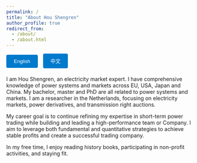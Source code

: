 ```yaml
---
permalink: /
title: "About Hou Shengren"
author_profile: true
redirect_from:
  - /about/
  - /about.html
---
```


<style>
  #tabs {
    margin-bottom: 20px;
  }
  #tabs button {
    padding: 10px 20px;
    margin-right: 10px;
    cursor: pointer;
    background-color: #007acc;
    color: white;
    border: none;
    border-radius: 4px;
  }
  #tabs button:hover {
    background-color: #005f99;
  }
  .tabcontent {
    display: none;
  }
  .tabcontent.active {
    display: block;
  }
</style>

<div id="tabs">
  <button onclick="openTab('english')">English</button>
  <button onclick="openTab('chinese')">中文</button>
</div>

<div id="english" class="tabcontent active">


I am Hou Shengren, an electricity market expert. I have comprehensive knowledge of power systems and markets across EU, USA, Japan and China. My bachelor, master and PhD are all related to power systems and markets. I am a researcher in the Netherlands, focusing on electricity markets, power derivatives, and transmission right auctions.

My career goal is to continue refining my expertise in short-term power trading while building and leading a high-performance team or Company. I aim to leverage both fundamental and quantitative strategies to achieve stable profits and create a successful trading company.

In my free time, I enjoy reading history books, participating in non-profit activities, and staying fit.



</div>

<div id="chinese" class="tabcontent">


我是侯胜任，电力市场专家。我了解欧洲、美国、日本和中国的电力系统和电力市场。我的本科、硕士和博士学位都与电力系统和电力市场相关。我目前在荷兰担任研究员，专注于电力市场、电力衍生品和传输权拍卖。

我的职业目标是继续在短期电力交易方面精进，并带领一个高效的团队或公司，利用基本面和量化策略来实现稳定的盈利，打造一个成功的交易公司。

我空余时间喜欢读历史书、参与非营利组织的活动以及健身。


</div>

<script>
function openTab(tabName) {
  var i;
  var x = document.getElementsByClassName("tabcontent");
  for (i = 0; i < x.length; i++) {
    x[i].classList.remove("active");
  }
  document.getElementById(tabName).classList.add("active");
}
</script>
